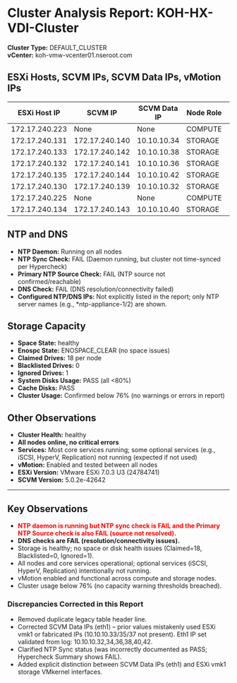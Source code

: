# Cluster Analysis Report: KOH-HX-VDI-Cluster

**Cluster Type:** DEFAULT_CLUSTER  
**vCenter:** koh-vmw-vcenter01.nseroot.com

## ESXi Hosts, SCVM IPs, SCVM Data IPs, vMotion IPs
| ESXi Host IP      | SCVM IP         | SCVM Data IP | Node Role | vMotion IP   |
|-------------------|-----------------|--------------|-----------|-------------|
| 172.17.240.223    | None            | None         | COMPUTE   | 10.10.11.31 |
| 172.17.240.131    | 172.17.240.140  | 10.10.10.34  | STORAGE   | 10.10.11.32 |
| 172.17.240.133    | 172.17.240.142  | 10.10.10.38  | STORAGE   | 10.10.11.34 |
| 172.17.240.132    | 172.17.240.141  | 10.10.10.36  | STORAGE   | 10.10.11.33 |
| 172.17.240.135    | 172.17.240.144  | 10.10.10.42  | STORAGE   | 10.10.11.36 |
| 172.17.240.130    | 172.17.240.139  | 10.10.10.32  | STORAGE   | 10.10.11.35 |
| 172.17.240.225    | None            | None         | COMPUTE   | 10.10.11.41 |
| 172.17.240.134    | 172.17.240.143  | 10.10.10.40  | STORAGE   | 10.10.11.37 |

## NTP and DNS
- **NTP Daemon:** Running on all nodes
- **NTP Sync Check:** FAIL (Daemon running, but cluster not time-synced per Hypercheck)
- **Primary NTP Source Check:** FAIL (NTP source not confirmed/reachable)
- **DNS Check:** FAIL (DNS resolution/connectivity failed)
- **Configured NTP/DNS IPs:** Not explicitly listed in the report; only NTP server names (e.g., *ntp-appliance-1/2) are shown.

## Storage Capacity
- **Space State:** healthy
- **Enospc State:** ENOSPACE_CLEAR (no space issues)
- **Claimed Drives:** 18 per node
- **Blacklisted Drives:** 0
- **Ignored Drives:** 1
- **System Disks Usage:** PASS (all <80%)
- **Cache Disks:** PASS
- **Cluster Usage:** Confirmed below 76% (no warnings or errors in report)

## Other Observations
- **Cluster Health:** healthy
- **All nodes online, no critical errors**
- **Services:** Most core services running; some optional services (e.g., iSCSI, HyperV, Replication) not running (expected if not used)
- **vMotion:** Enabled and tested between all nodes
- **ESXi Version:** VMware ESXi 7.0.3 U3 (24784741)
- **SCVM Version:** 5.0.2e-42642

---

## Key Observations
- <span style="color:red; font-weight:bold">NTP daemon is running but NTP sync check is FAIL and the Primary NTP Source check is also FAIL (source not resolved).</span>
- **DNS checks are FAIL (resolution/connectivity issues).**
- Storage is healthy; no space or disk health issues (Claimed=18, Blacklisted=0, Ignored=1).
- All nodes and core services operational; optional services (iSCSI, HyperV, Replication) intentionally not running.
- vMotion enabled and functional across compute and storage nodes.
- Cluster usage below 76% (no capacity warning thresholds breached).

### Discrepancies Corrected in this Report
- Removed duplicate legacy table header line.
- Corrected SCVM Data IPs (eth1) – prior values mistakenly used ESXi vmk1 or fabricated IPs (10.10.10.33/35/37 not present). Eth1 IP set validated from log: 10.10.10.32,34,36,38,40,42.
- Clarified NTP Sync status (was incorrectly documented as PASS; Hypercheck Summary shows FAIL).
- Added explicit distinction between SCVM Data IPs (eth1) and ESXi vmk1 storage VMkernel interfaces.
